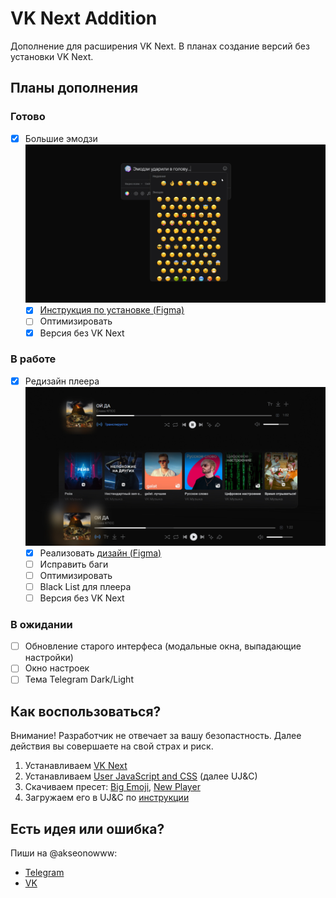 # VK Next Addition

Дополнение для расширения VK Next. В планах создание версий без установки VK Next.

## Планы дополнения

### Готово
- [x] Большие эмодзи
  ![Cover big emoji](Big%20Emoji/cover_big_emoji.jpg)
  - [x] [Инструкция по установке (Figma)]([/ZYc6N8TKc3xS5Z7on0ehsI/VK-Next-(%D0%B8%D0%B4%D0%B5%D0%B8)?type=design&node-id=102-710&mode=design](https://www.figma.com/proto/ZYc6N8TKc3xS5Z7on0ehsI/VK-Next-(%D0%B8%D0%B4%D0%B5%D0%B8)?page-id=102%3A710&type=design&node-id=102-713&viewport=79%2C221%2C0.1&scaling=min-zoom&mode=design))
  - [ ] Оптимизировать
  - [x] Версия без VK Next

### В работе
- [x] Редизайн плеера 
![Cover big emoji](Redesign%20Player/cover_redesign_player.jpg)
  - [x] Реализовать [дизайн (Figma)](https://www.figma.com/file/ZYc6N8TKc3xS5Z7on0ehsI/VK-Next-(%D0%B8%D0%B4%D0%B5%D0%B8)?type=design&node-id=0-1&mode=design)
  - [ ] Исправить баги 
  - [ ] Оптимизировать
  - [ ] Black List для плеера
  - [ ] Версия без VK Next

### В ожидании
- [ ] Обновление старого интерфеса (модальные окна, выпадающие настройки)
- [ ] Окно настроек
- [ ] Тема Telegram Dark/Light   

## Как воспользоваться?
Внимание! Разработчик не отвечает за вашу безопастность. Далее действия вы совершаете на свой страх и риск. 

1. Устанавливаем [VK Next](https://vknext.net/)
2. Устанавливаем [User JavaScript and CSS](https://chrome.google.com/webstore/detail/user-javascript-and-css/nbhcbdghjpllgmfilhnhkllmkecfmpld) (далее UJ&C)
3. Скачиваем пресет: [Big Emoji]('./Big%20Emoje/main.css'), [New Player]()
4. Загружаем его в UJ&C по [инструкции]()

## Есть идея или ошибка?
Пиши на @akseonowww: 
 - [Telegram](https://t.me/akseonowww)
 - [VK](https://vk.com/akseonowww)
